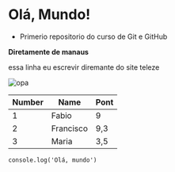 # Olá, Mundo!
* Primerio repositorio do curso de Git e GitHub

**Diretamente de manaus**
 
 essa linha eu escrevir diremante do site teleze

![opa](https://user-images.githubusercontent.com/99563281/209707241-b5259a25-52e4-475f-9c4f-94bb6681317f.png)

Number| Name| Pont
---|---|---
1|Fabio| 9
2|Francisco| 9,3
3|Maria| 3,5
``` 
console.log('Olá, mundo')
``` 
